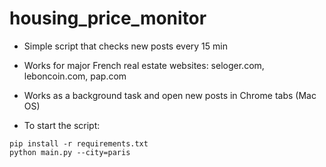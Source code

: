 # housing_price_monitor

+ Simple script that checks new posts every 15 min

+ Works for major French real estate websites: seloger.com, leboncoin.com, pap.com

+ Works as a background task and open new posts in Chrome tabs (Mac OS)

+ To start the script: 
```
pip install -r requirements.txt
python main.py --city=paris
```
